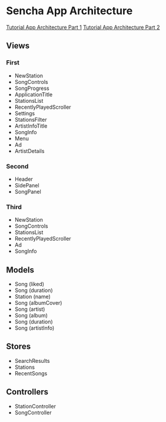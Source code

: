 Sencha App Architecture
=======================
[Tutorial App Architecture Part 1](http://docs.sencha.com/extjs/4.2.3/#!/guide/mvc_pt1)
[Tutorial App Architecture Part 2](http://docs.sencha.com/extjs/4.2.3/#!/guide/mvc_pt2)

Views
-----
### First
- NewStation
- SongControls
- SongProgress
- ApplicationTitle
- StationsList
- RecentlyPlayedScroller
- Settings
- StationsFilter
- ArtistInfoTitle
- SongInfo
- Menu
- Ad
- ArtistDetails

### Second
- Header
- SidePanel
- SongPanel

### Third
- NewStation
- SongControls
- StationsList
- RecentlyPlayedScroller
- Ad
- SongInfo

Models
------
- Song (liked)
- Song (duration)
- Station (name)
- Song (albumCover)
- Song (artist)
- Song (album)
- Song (duration)
- Song (artistInfo)

Stores
------
- SearchResults
- Stations
- RecentSongs

Controllers
-----------
- StationController
- SongController
